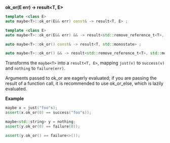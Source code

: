 **ok_or(E err) -> result<T, E>**

```cpp
template <class E>
auto maybe<T>::ok_or(E&& err) const& -> result<T, E> ;

template <class E>
auto maybe<T>::ok_or(E&& err) && -> result<std::remove_reference_t<T>, E> ;

auto maybe<T>::ok_or() const& -> result<T, std::monostate> ;

auto maybe<T>::ok_or() && -> result<std::remove_reference_t<T>, std::monostate> ;
```

Transforms the `maybe<T>` into a `result<T, E>`, mapping `just(v)` to `success(v)` and `nothing` to `failure(err)`.

Arguments passed to ok_or are eagerly evaluated; if you are passing the result of a function call, it is recommended to use ok_or_else, which is lazily evaluated.

**Example**

```cpp
maybe x = just("foo"s);
assert(x.ok_or(0) == success("foo"s));

maybe<std::string> y = nothing;
assert(y.ok_or(0) == failure(0));

assert(y.ok_or() == failure<>());
```

